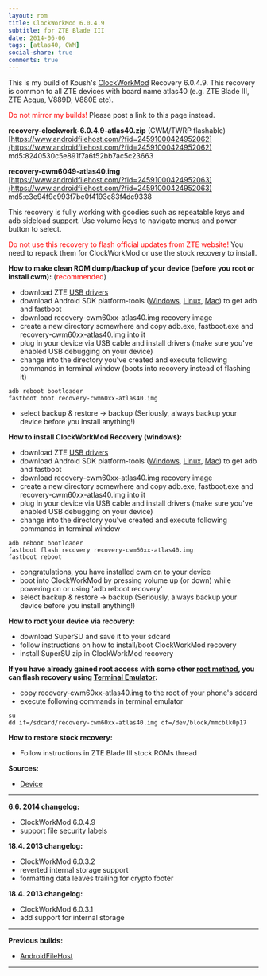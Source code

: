 ```yaml
---
layout: rom
title: ClockWorkMod 6.0.4.9
subtitle: for ZTE Blade III
date: 2014-06-06
tags: [atlas40, CWM]
social-share: true
comments: true
---
```


This is my build of Koush's [ClockWorkMod](https://www.clockworkmod.com/) Recovery 6.0.4.9. This recovery is common to all ZTE devices with board name atlas40 (e.g. ZTE Blade III, ZTE Acqua, V889D, V880E etc).

<span style="color:#FF0000;">Do not mirror my builds!</span> Please post a link to this page instead.

**recovery-clockwork-6.0.4.9-atlas40.zip** (CWM/TWRP flashable)  
[https://www.androidfilehost.com/?fid=24591000424952062](https://www.androidfilehost.com/?fid=24591000424952062)  
md5:8240530c5e891f7a6f52bb7ac5c23663

**recovery-cwm6049-atlas40.img**  
[https://www.androidfilehost.com/?fid=24591000424952063](https://www.androidfilehost.com/?fid=24591000424952063)  
md5:e3e94f9e993f7be0f4193e83f4dc9338

This recovery is fully working with goodies such as repeatable keys and adb sideload support. Use volume keys to navigate menus and power button to select.

<span style="color:#ff0000;">Do not use this recovery to flash official updates from ZTE website!</span> You need to repack them for ClockWorkMod or use the stock recovery to install.

**How to make clean ROM dump/backup of your device (before you root or install cwm):** (<span style="color:#ff0000;">recommended</span>)

- download ZTE [USB drivers](http://download.ztedevice.com/device/global/support/product/560/1132/soft/P020121013422016358160.7z)
- download Android SDK platform-tools ([Windows](https://dl.google.com/android/repository/platform-tools-latest-windows.zip), [Linux](https://dl.google.com/android/repository/platform-tools-latest-linux.zip), [Mac](https://dl.google.com/android/repository/platform-tools-latest-darwin.zip)) to get adb and fastboot
- download recovery-cwm60xx-atlas40.img recovery image
- create a new directory somewhere and copy adb.exe, fastboot.exe and recovery-cwm60xx-atlas40.img into it
- plug in your device via USB cable and install drivers (make sure you've enabled USB debugging on your device)
- change into the directory you've created and execute following commands in terminal window (boots into recovery instead of flashing it)

```
adb reboot bootloader
fastboot boot recovery-cwm60xx-atlas40.img
```

- select backup & restore -> backup (Seriously, always backup your device before you install anything!)  

**How to install ClockWorkMod Recovery (windows):**

- download ZTE [USB drivers](http://download.ztedevice.com/device/global/support/product/560/1132/soft/P020121013422016358160.7z)
- download Android SDK platform-tools ([Windows](https://dl.google.com/android/repository/platform-tools-latest-windows.zip), [Linux](https://dl.google.com/android/repository/platform-tools-latest-linux.zip), [Mac](https://dl.google.com/android/repository/platform-tools-latest-darwin.zip)) to get adb and fastboot
- download recovery-cwm60xx-atlas40.img recovery image
- create a new directory somewhere and copy adb.exe, fastboot.exe and recovery-cwm60xx-atlas40.img into it
- plug in your device via USB cable and install drivers (make sure you've enabled USB debugging on your device)
- change into the directory you've created and execute following commands in terminal window

```
adb reboot bootloader
fastboot flash recovery recovery-cwm60xx-atlas40.img
fastboot reboot
```

- congratulations, you have installed cwm on to your device
- boot into ClockWorkMod by pressing volume up (or down) while powering on or using 'adb reboot recovery'
- select backup & restore -> backup (Seriously, always backup your device before you install anything!)

**How to root your device via recovery:**

- download SuperSU and save it to your sdcard
- follow instructions on how to install/boot ClockWorkMod recovery
- install SuperSU zip in ClockWorkMod recovery

**If you have already gained root access with some other [root method](http://forum.xda-developers.com/showthread.php?t=1886460), you can flash recovery using [Terminal Emulator](https://play.google.com/store/apps/details?id=jackpal.androidterm&hl=en):**

- copy recovery-cwm60xx-atlas40.img to the root of your phone's sdcard
- execute following commands in terminal emulator

```
su
dd if=/sdcard/recovery-cwm60xx-atlas40.img of=/dev/block/mmcblk0p17
```

**How to restore stock recovery:**

- Follow instructions in ZTE Blade III stock ROMs thread

**Sources:**

- [Device](https://github.com/KonstaT/android_device_zte_atlas40)

----

**6.6. 2014 changelog:**

- ClockWorkMod 6.0.4.9
- support file security labels

**18.4. 2013 changelog:**

- ClockWorkMod 6.0.3.2
- reverted internal storage support
- formatting data leaves trailing for crypto footer

**18.4. 2013 changelog:**

- ClockWorkMod 6.0.3.1
- add support for internal storage

----

**Previous builds:**

- [AndroidFileHost](https://www.androidfilehost.com/?w=files&flid=89919)

----
